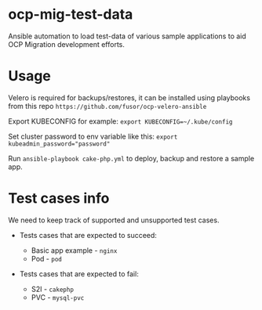 # ocp-mig-test-data
Ansible automation to load test-data of various sample applications to aid OCP Migration development efforts.

# Usage
Velero is required for backups/restores, it can be installed using playbooks from this repo ```https://github.com/fusor/ocp-velero-ansible```

Export KUBECONFIG for example: ```export KUBECONFIG=~/.kube/config```

Set cluster password to env variable like this:
```export kubeadmin_password="password"```

Run ```ansible-playbook cake-php.yml``` to deploy, backup and restore a sample app.

# Test cases info

We need to keep track of supported and unsupported test cases.

* Tests cases that are expected to succeed:

  - Basic app example -  ```nginx```
  - Pod - ```pod```

* Tests cases that are expected to fail:

  - S2I - ```cakephp```
  - PVC - ```mysql-pvc```

